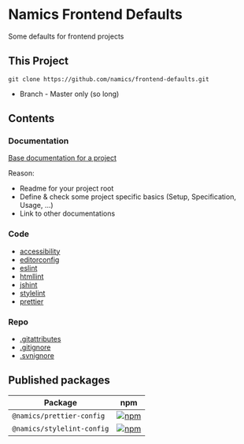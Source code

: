 # Namics Frontend Defaults

Some defaults for frontend projects

## This Project

    git clone https://github.com/namics/frontend-defaults.git

* Branch - Master only (so long)

## Contents

### Documentation

[Base documentation for a project](/doc/README.md)

Reason: 

* Readme for your project root
* Define & check some project specific basics (Setup, Specification, Usage, ...)
* Link to other documentations

### Code

* [accessibility](codequality/accessibility/)
* [editorconfig](editorconfig/)
* [eslint](codequality/eslint/)
* [htmllint](codequality/htmllint/)
* [jshint](codequality/jshint/)
* [stylelint](codequality/stylelint/README.md)
* [prettier](codequality/prettier/README.md)

### Repo

* [.gitattributes](repo/gitattributes/)
* [.gitignore](repo/gitignore/)
* [.svnignore](repo/svnignore/)


## Published packages

| Package                                     |                                                                                  npm                                                                                  |
| ------------------------------------------- | :-------------------------------------------------------------------------------------------------------------------------------------------------------------------: |
| `@namics/prettier-config`                   |                       [![npm](https://img.shields.io/npm/v/@namics/prettier-config.svg)](https://www.npmjs.com/package/@namics/prettier-config)                       |
| `@namics/stylelint-config`                  |                      [![npm](https://img.shields.io/npm/v/@namics/stylelint-config.svg)](https://www.npmjs.com/package/@namics/stylelint-config)                      |
